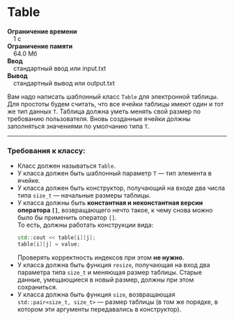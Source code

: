 # Table

**Ограничение времени**  
 1 с  
**Ограничение памяти**  
 64.0 Мб  
**Ввод**  
 стандартный ввод или input.txt  
**Вывод**  
 стандартный вывод или output.txt  

Вам надо написать шаблонный класс `Table` для электронной таблицы. Для простоты будем считать, что все ячейки таблицы имеют один и тот же тип данных `T`. Таблица должна уметь менять свой размер по требованию пользователя. Вновь созданные ячейки должны заполняться значениями по умолчанию типа `T`.

---

### Требования к классу:

- Класс должен называться `Table`.
- У класса должен быть шаблонный параметр `T` — тип элемента в ячейке.
- У класса должен быть конструктор, получающий на входе два числа типа `size_t` — начальные размеры таблицы.
- У класса должны быть **константная и неконстантная версии оператора `[]`**, возвращающего нечто такое, к чему снова можно было бы применить оператор `[]`.  
  То есть, должны работать конструкции вида:  
  ```cpp
  std::cout << table[i][j];
  table[i][j] = value;
  ```  
  Проверять корректность индексов при этом **не нужно**.
- У класса должна быть функция `resize`, получающая на вход два параметра типа `size_t` и меняющая размер таблицы. Старые данные, умещающиеся в новый размер, должны при этом сохраниться.
- У класса должна быть функция `size`, возвращающая `std::pair<size_t, size_t>` — размер таблицы (в том же порядке, в котором эти аргументы передавались в конструктор).